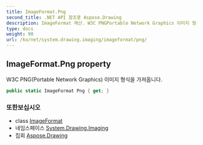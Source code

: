 ```yaml
---
title: ImageFormat.Png
second_title: .NET API 참조용 Aspose.Drawing
description: ImageFormat 재산. W3C PNGPortable Network Graphics 이미지 형식을 가져옵니다.
type: docs
weight: 90
url: /ko/net/system.drawing.imaging/imageformat/png/
---
```

## ImageFormat.Png property

W3C PNG(Portable Network Graphics) 이미지 형식을 가져옵니다.

```csharp
public static ImageFormat Png { get; }
```

### 또한보십시오

* class [ImageFormat](../)
* 네임스페이스 [System.Drawing.Imaging](../../imageformat/)
* 집회 [Aspose.Drawing](../../../)


